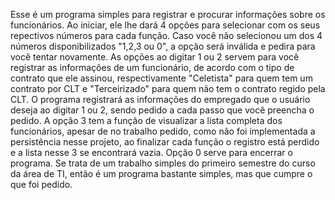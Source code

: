 Esse é um programa simples para registrar e procurar informações sobre os funcionários.
Ao iniciar, ele lhe dará 4 opções para selecionar com os seus repectivos números para cada função.
Caso você não selecionou um dos 4 números disponibilizados "1,2,3 ou 0", a opção será inválida e pedira para você tentar novamente.
As opções ao digitar 1 ou 2 servem para você registrar as informações de um funcionário, de acordo com o tipo de contrato que ele assinou, respectivamente "Celetista" para quem tem um contrato por CLT e "Terceirizado" para quem não tem o contrato regido pela CLT.
O programa registrará as informações do empregado que o usuário deseja ao digitar 1 ou 2, sendo pedido a cada passo que você preencha o pedido.
A opção 3 tem a função de visualizar a lista completa dos funcionários, apesar de no trabalho pedido, como  não foi implementada a persistência nesse projeto, ao finalizar cada função o registro está perdido e a lista nesse 3 se encontrará vazia.
Opção 0 serve para encerrar o programa.
Se trata de um trabalho simples do primeiro semestre do curso da área de TI, então é um programa bastante simples, mas que cumpre o que foi pedido.
